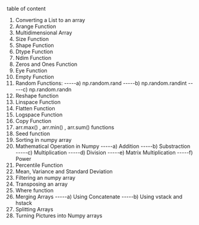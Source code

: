 
table of content 

1. Converting a List to an array
2. Arange Function
3. Multidimensional Array
4. Size Function
5. Shape Function
6. Dtype Function
7. Ndim Function
8. Zeros and Ones Function
9. Eye Function
10. Empty Function
11. Random Functions:
-----a) np.random.rand
-----b) np.random.randint
-----c) np.random.randn
12. Reshape function
13. Linspace Function
14. Flatten Function
15. Logspace Function
16. Copy Function
17. arr.max() , arr.min() , arr.sum() functions
18. Seed function
19. Sorting in numpy array
20. Mathematical Operation in Numpy
-----a) Addition
-----b) Substraction
-----c) Multiplication
-----d) Division
-----e) Matrix Multiplication
-----f) Power
21. Percentile Function
22. Mean, Variance and Standard Deviation
23. Filtering an numpy array
24. Transposing an array
25. Where function
26. Merging Arrays
-----a) Using Concatenate
-----b) Using vstack and hstack
27. Splitting Arrays
28. Turning Pictures into Numpy arrays
